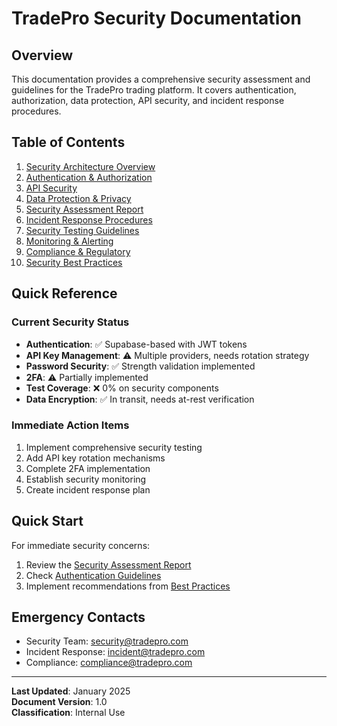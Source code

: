 # TradePro Security Documentation

## Overview

This documentation provides a comprehensive security assessment and guidelines for the TradePro trading platform. It covers authentication, authorization, data protection, API security, and incident response procedures.

## Table of Contents

1. [Security Architecture Overview](./architecture.md)
2. [Authentication & Authorization](./authentication.md)
3. [API Security](./api-security.md)
4. [Data Protection & Privacy](./data-protection.md)
5. [Security Assessment Report](./security-assessment.md)
6. [Incident Response Procedures](./incident-response.md)
7. [Security Testing Guidelines](./security-testing.md)
8. [Monitoring & Alerting](./monitoring-alerting.md)
9. [Compliance & Regulatory](./compliance-regulatory.md)
10. [Security Best Practices](./best-practices.md)

## Quick Reference

### Current Security Status

- **Authentication**: ✅ Supabase-based with JWT tokens
- **API Key Management**: ⚠️ Multiple providers, needs rotation strategy
- **Password Security**: ✅ Strength validation implemented
- **2FA**: ⚠️ Partially implemented
- **Test Coverage**: ❌ 0% on security components
- **Data Encryption**: ✅ In transit, needs at-rest verification

### Immediate Action Items

1. Implement comprehensive security testing
2. Add API key rotation mechanisms
3. Complete 2FA implementation
4. Establish security monitoring
5. Create incident response plan

## Quick Start

For immediate security concerns:

1. Review the [Security Assessment Report](./security-assessment.md)
2. Check [Authentication Guidelines](./authentication.md)
3. Implement recommendations from [Best Practices](./best-practices.md)

## Emergency Contacts

- Security Team: <security@tradepro.com>
- Incident Response: <incident@tradepro.com>
- Compliance: <compliance@tradepro.com>

---

**Last Updated**: January 2025  
**Document Version**: 1.0  
**Classification**: Internal Use
